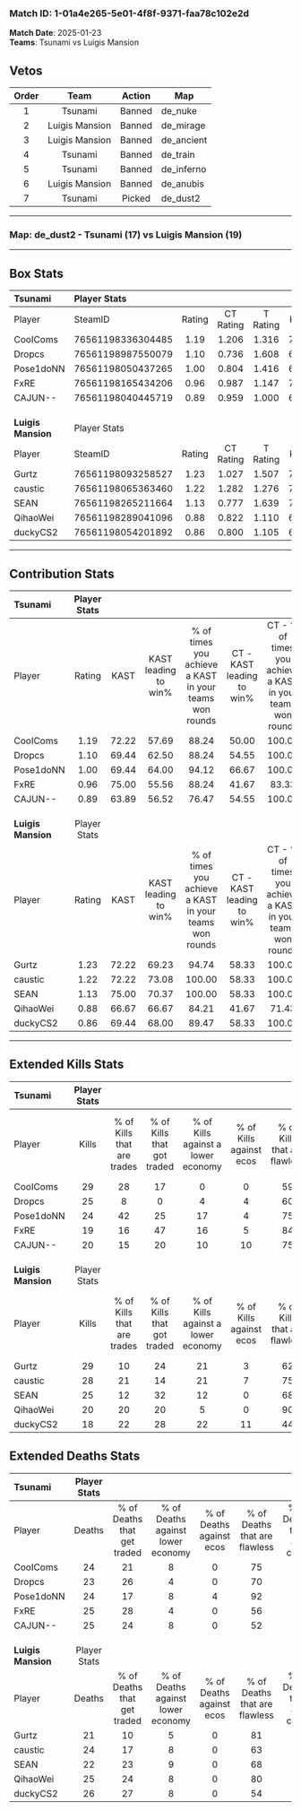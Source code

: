 ### Match ID: 1-01a4e265-5e01-4f8f-9371-faa78c102e2d  
**Match Date**: 2025-01-23  
**Teams**: Tsunami vs Luigis Mansion  

## Vetos  

| Order | Team | Action | Map |
| :---: | :--: | :----: | --- |
| 1 | Tsunami | Banned | de_nuke |
| 2 | Luigis Mansion | Banned | de_mirage |
| 3 | Luigis Mansion | Banned | de_ancient |
| 4 | Tsunami | Banned | de_train |
| 5 | Tsunami | Banned | de_inferno |
| 6 | Luigis Mansion | Banned | de_anubis |
| 7 | Tsunami | Picked | de_dust2 |

---  

### **Map**: de_dust2 - Tsunami (17) vs Luigis Mansion (19)  
---  

## Box Stats  

| **Tsunami**        | Player Stats      |        |           |          |       |      |       |         |        |      |     |
| :- | :- | :-: | :-: | :-: | :-: | :-: | :-: | :-: | :-: | :-: | :-: |
| Player             | SteamID           | Rating | CT Rating | T Rating | KAST  | ADR  | Kills | Assists | Deaths | K/D  | HS% |
| CooIComs           | 76561198336304485 |  1.19  |   1.206   |  1.316   | 72.22 | 77.9 |  29   |    3    |   24   | 1.21 | 68  |
| Dropcs             | 76561198987550079 |  1.10  |   0.736   |  1.608   | 69.44 | 78.9 |  25   |    7    |   23   | 1.09 | 68  |
| Pose1doNN          | 76561198050437265 |  1.00  |   0.804   |  1.416   | 69.44 | 61.4 |  24   |    6    |   24   | 1.00 | 25  |
| FxRE               | 76561198165434206 |  0.96  |   0.987   |  1.147   | 75.00 | 76.9 |  19   |    8    |   25   | 0.76 | 52  |
| CAJUN--            | 76561198040445719 |  0.89  |   0.959   |  1.000   | 63.89 | 70.4 |  20   |   10    |   25   | 0.80 | 45  |
|                    |                   |        |           |          |       |      |       |         |        |      |     |
|                    |                   |        |           |          |       |      |       |         |        |      |     |
|                    |                   |        |           |          |       |      |       |         |        |      |     |
| **Luigis Mansion** | Player Stats      |        |           |          |       |      |       |         |        |      |     |
| Player             | SteamID           | Rating | CT Rating | T Rating | KAST  | ADR  | Kills | Assists | Deaths | K/D  | HS% |
| Gurtz              | 76561198093258527 |  1.23  |   1.027   |  1.507   | 72.22 | 76.2 |  29   |    5    |   21   | 1.38 | 37  |
| caustic            | 76561198065363460 |  1.22  |   1.282   |  1.276   | 72.22 | 88.5 |  28   |   10    |   24   | 1.17 | 39  |
| SEAN               | 76561198265211664 |  1.13  |   0.777   |  1.639   | 75.00 | 69.3 |  25   |   10    |   22   | 1.14 | 64  |
| QihaoWei           | 76561198289041096 |  0.88  |   0.822   |  1.110   | 66.67 | 62.2 |  20   |    7    |   25   | 0.80 | 35  |
| duckyCS2           | 76561198054201892 |  0.86  |   0.800   |  1.105   | 69.44 | 66.0 |  18   |   13    |   26   | 0.69 | 61  |
---  

## Contribution Stats  

| **Tsunami**        | Player Stats |       |                      |                                                        |                           |                                                             |                          |                                                            |
| :- | :-: | :-: | :-: | :-: | :-: | :-: | :-: | :-: |
| Player             |    Rating    | KAST  | KAST leading to win% | % of times you achieve a KAST in your teams won rounds | CT - KAST leading to win% | CT - % of times you achieve a KAST in your teams won rounds | T - KAST leading to win% | T - % of times you achieve a KAST in your teams won rounds |
| CooIComs           |     1.19     | 72.22 |        57.69         |                         88.24                          |           50.00           |                           100.00                            |          64.29           |                           81.82                            |
| Dropcs             |     1.10     | 69.44 |        62.50         |                         88.24                          |           54.55           |                           100.00                            |          69.23           |                           81.82                            |
| Pose1doNN          |     1.00     | 69.44 |        64.00         |                         94.12                          |           66.67           |                           100.00                            |          62.50           |                           90.91                            |
| FxRE               |     0.96     | 75.00 |        55.56         |                         88.24                          |           41.67           |                            83.33                            |          66.67           |                           90.91                            |
| CAJUN--            |     0.89     | 63.89 |        56.52         |                         76.47                          |           54.55           |                           100.00                            |          58.33           |                           63.64                            |
|                    |              |       |                      |                                                        |                           |                                                             |                          |                                                            |
|                    |              |       |                      |                                                        |                           |                                                             |                          |                                                            |
|                    |              |       |                      |                                                        |                           |                                                             |                          |                                                            |
| **Luigis Mansion** | Player Stats |       |                      |                                                        |                           |                                                             |                          |                                                            |
| Player             |    Rating    | KAST  | KAST leading to win% | % of times you achieve a KAST in your teams won rounds | CT - KAST leading to win% | CT - % of times you achieve a KAST in your teams won rounds | T - KAST leading to win% | T - % of times you achieve a KAST in your teams won rounds |
| Gurtz              |     1.23     | 72.22 |        69.23         |                         94.74                          |           58.33           |                           100.00                            |          78.57           |                           91.67                            |
| caustic            |     1.22     | 72.22 |        73.08         |                         100.00                         |           58.33           |                           100.00                            |          85.71           |                           100.00                           |
| SEAN               |     1.13     | 75.00 |        70.37         |                         100.00                         |           58.33           |                           100.00                            |          80.00           |                           100.00                           |
| QihaoWei           |     0.88     | 66.67 |        66.67         |                         84.21                          |           41.67           |                            71.43                            |          91.67           |                           91.67                            |
| duckyCS2           |     0.86     | 69.44 |        68.00         |                         89.47                          |           58.33           |                           100.00                            |          76.92           |                           83.33                            |
---  

## Extended Kills Stats  

| **Tsunami**        | Player Stats |                            |                            |                                    |                         |                              |                                 |                                       |                    |           |
| :- | :-: | :-: | :-: | :-: | :-: | :-: | :-: | :-: | :-: | :-: |
| Player             |    Kills     | % of Kills that are trades | % of Kills that got traded | % of Kills against a lower economy | % of Kills against ecos | % of Kills that are flawless | % of Kills that are close duels | % of Kills that are assisted by flash | Pistol Round Kills | AWP Kills |
| CooIComs           |      29      |             28             |             17             |                 0                  |            0            |              59              |               10                |                   0                   |         2          |     2     |
| Dropcs             |      25      |             8              |             0              |                 4                  |            4            |              60              |                8                |                  24                   |         3          |     1     |
| Pose1doNN          |      24      |             42             |             25             |                 17                 |            4            |              75              |                4                |                   4                   |         2          |    17     |
| FxRE               |      19      |             16             |             47             |                 16                 |            5            |              84              |                0                |                   0                   |         0          |     0     |
| CAJUN--            |      20      |             15             |             20             |                 10                 |           10            |              75              |                0                |                  10                   |         0          |     0     |
|                    |              |                            |                            |                                    |                         |                              |                                 |                                       |                    |           |
|                    |              |                            |                            |                                    |                         |                              |                                 |                                       |                    |           |
|                    |              |                            |                            |                                    |                         |                              |                                 |                                       |                    |           |
| **Luigis Mansion** | Player Stats |                            |                            |                                    |                         |                              |                                 |                                       |                    |           |
| Player             |    Kills     | % of Kills that are trades | % of Kills that got traded | % of Kills against a lower economy | % of Kills against ecos | % of Kills that are flawless | % of Kills that are close duels | % of Kills that are assisted by flash | Pistol Round Kills | AWP Kills |
| Gurtz              |      29      |             10             |             24             |                 21                 |            3            |              62              |                3                |                   3                   |         2          |     4     |
| caustic            |      28      |             21             |             14             |                 21                 |            7            |              75              |                0                |                  14                   |         1          |     0     |
| SEAN               |      25      |             12             |             32             |                 12                 |            0            |              68              |                4                |                   4                   |         3          |     0     |
| QihaoWei           |      20      |             20             |             20             |                 5                  |            0            |              90              |                0                |                  10                   |         1          |    12     |
| duckyCS2           |      18      |             22             |             28             |                 22                 |           11            |              44              |                6                |                   0                   |         1          |     0     |
## Extended Deaths Stats  

| **Tsunami**        | Player Stats |                             |                                   |                          |                               |                            |                           |               |
| :- | :-: | :-: | :-: | :-: | :-: | :-: | :-: | :-: |
| Player             |    Deaths    | % of Deaths that get traded | % of Deaths against lower economy | % of Deaths against ecos | % of Deaths that are flawless | % of Deaths that are close | % of Deaths while blinded | Deaths to AWP |
| CooIComs           |      24      |             21              |                 8                 |            0             |              75               |             4              |             4             |       3       |
| Dropcs             |      23      |             26              |                 4                 |            0             |              70               |             0              |             0             |       2       |
| Pose1doNN          |      24      |             17              |                 8                 |            4             |              92               |             4              |            13             |       5       |
| FxRE               |      25      |             28              |                 4                 |            0             |              56               |             4              |            12             |       3       |
| CAJUN--            |      25      |             24              |                 8                 |            0             |              52               |             0              |             4             |       3       |
|                    |              |                             |                                   |                          |                               |                            |                           |               |
|                    |              |                             |                                   |                          |                               |                            |                           |               |
|                    |              |                             |                                   |                          |                               |                            |                           |               |
| **Luigis Mansion** | Player Stats |                             |                                   |                          |                               |                            |                           |               |
| Player             |    Deaths    | % of Deaths that get traded | % of Deaths against lower economy | % of Deaths against ecos | % of Deaths that are flawless | % of Deaths that are close | % of Deaths while blinded | Deaths to AWP |
| Gurtz              |      21      |             10              |                 5                 |            0             |              81               |             5              |            10             |       4       |
| caustic            |      24      |             17              |                 8                 |            0             |              63               |             4              |             4             |       4       |
| SEAN               |      22      |             23              |                 9                 |            0             |              68               |             0              |             5             |       3       |
| QihaoWei           |      25      |             24              |                 8                 |            0             |              80               |             8              |            12             |       4       |
| duckyCS2           |      26      |             27              |                 8                 |            0             |              54               |             8              |             8             |       5       |
